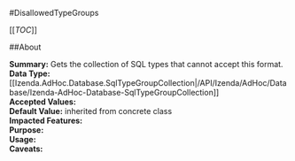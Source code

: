 #DisallowedTypeGroups

[[_TOC_]]

##About

**Summary:**  Gets the collection of SQL types that cannot accept this format.   
**Data Type:** [[Izenda.AdHoc.Database.SqlTypeGroupCollection|/API/Izenda/AdHoc/Database/Izenda-AdHoc-Database-SqlTypeGroupCollection]]  
**Accepted Values:**   
**Default Value:** inherited from concrete class  
**Impacted Features:**   
**Purpose:**   
**Usage:**   
**Caveats:**   

